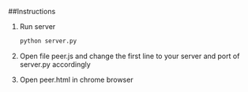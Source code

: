 ##Instructions 


1. Run server
    ```sh
    python server.py
    ```

2. Open file peer.js and change the first line to your server and port of server.py accordingly
3. Open peer.html in chrome browser

